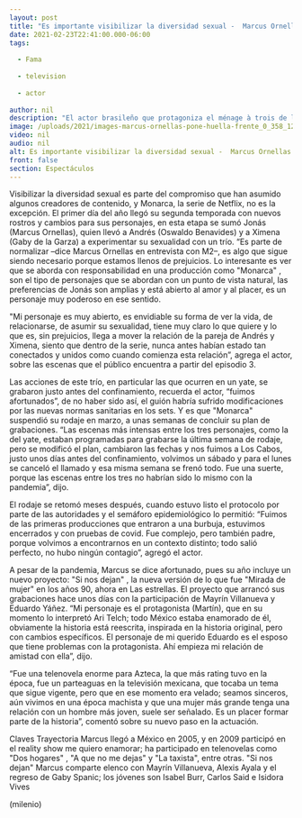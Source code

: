 ```yaml
---
layout: post
title: "Es importante visibilizar la diversidad sexual -  Marcus Ornellas"
date: 2021-02-23T22:41:00.000-06:00
tags:
  
  - Fama
  
  - television
  
  - actor
  
author: nil
description: "El actor brasileño que protagoniza el ménage à trois de la serie de Netflix comparte la experiencia de la bisexualidad del personaje y su próximo proyecto en Si nos dejan "
image: /uploads/2021/images-marcus-ornellas-pone-huella-frente_0_358_1200_746.jpg
video: nil
audio: nil
alt: Es importante visibilizar la diversidad sexual -  Marcus Ornellas
front: false
section: Espectáculos
---
```


Visibilizar la diversidad sexual es parte del compromiso que han asumido algunos creadores de contenido, y Monarca, la serie de Netflix, no es la excepción. El primer día del año llegó su segunda temporada con nuevos rostros y cambios para sus personajes, en esta etapa se sumó Jonás (Marcus Ornellas), quien llevó a Andrés (Oswaldo Benavides) y a Ximena (Gaby de la Garza) a experimentar su sexualidad con un trío. “Es parte de normalizar –dice Marcus Ornellas en entrevista con M2–, es algo que sigue siendo necesario porque estamos llenos de prejuicios. Lo interesante es ver que se aborda con responsabilidad en una producción como "Monarca" , son el tipo de personajes que se abordan con un punto de vista natural, las preferencias de Jonás son amplias y está abierto al amor y al placer, es un personaje muy poderoso en ese sentido. 

"Mi personaje es muy abierto, es envidiable su forma de ver la vida, de relacionarse, de asumir su sexualidad, tiene muy claro lo que quiere y lo que es, sin prejuicios, llega a mover la relación de la pareja de Andrés y Ximena, siento que dentro de la serie, nunca antes habían estado tan conectados y unidos como cuando comienza esta relación”, agrega el actor, sobre las escenas que el público encuentra a partir del episodio 3. 

Las acciones de este trío, en particular las que ocurren en un yate, se grabaron justo antes del confinamiento, recuerda el actor, “fuimos afortunados”, de no haber sido así, el guión habría sufrido modificaciones por las nuevas normas sanitarias en los sets. Y es que "Monarca" suspendió su rodaje en marzo, a unas semanas de concluir su plan de grabaciones. “Las escenas más intensas entre los tres personajes, como la del yate, estaban programadas para grabarse la última semana de rodaje, pero se modificó el plan, cambiaron las fechas y nos fuimos a Los Cabos, justo unos días antes del confinamiento, volvimos un sábado y para el lunes se canceló el llamado y esa misma semana se frenó todo. Fue una suerte, porque las escenas entre los tres no habrían sido lo mismo con la pandemia”, dijo. 

El rodaje se retomó meses después, cuando estuvo listo el protocolo por parte de las autoridades y el semáforo epidemiológico lo permitió: “Fuimos de las primeras producciones que entraron a una burbuja, estuvimos encerrados y con pruebas de covid. Fue complejo, pero también padre, porque volvimos a encontrarnos en un contexto distinto; todo salió perfecto, no hubo ningún contagio”, agregó el actor. 

A pesar de la pandemia, Marcus se dice afortunado, pues su año incluye un nuevo proyecto: "Si nos dejan" , la nueva versión de lo que fue "Mirada de mujer" en los años 90, ahora en Las estrellas. El proyecto que arrancó sus grabaciones hace unos días con la participación de Mayrín Villanueva y Eduardo Yáñez. “Mi personaje es el protagonista (Martín), que en su momento lo interpretó Ari Telch; todo México estaba enamorado de él, obviamente la historia está reescrita, inspirada en la historia original, pero con cambios específicos. El personaje de mi querido Eduardo es el esposo que tiene problemas con la protagonista. Ahí empieza mi relación de amistad con ella”, dijo. 

“Fue una telenovela enorme para Azteca, la que más rating tuvo en la época, fue un parteaguas en la televisión mexicana, que tocaba un tema que sigue vigente, pero que en ese momento era velado; seamos sinceros, aún vivimos en una época machista y que una mujer más grande tenga una relación con un hombre más joven, suele ser señalado. Es un placer formar parte de la historia”, comentó sobre su nuevo paso en la actuación. 

Claves Trayectoria Marcus llegó a México en 2005, y en 2009 participó en el reality show me quiero enamorar; ha participado en telenovelas como "Dos hogares" , "A que no me dejas" y "La taxista", entre otras. "Si nos dejan" Marcus comparte elenco con Mayrín Villanueva, Alexis Ayala y el regreso de Gaby Spanic; los jóvenes son Isabel Burr, Carlos Said e Isidora Vives 

(milenio)